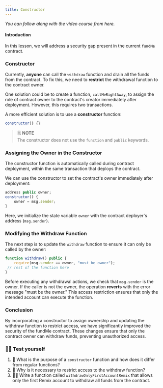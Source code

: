 ```yaml
---
title: Constructor
---
```


_You can follow along with the video course from here._

#### Introduction

In this lesson, we will address a security gap present in the current `fundMe` contract.

### Constructor

Currently, **anyone** can call the `withdraw` function and drain all the funds from the contract. To fix this, we need to **restrict** the withdrawal function to the contract owner.

One solution could be to create a function, `callMeRightAway`, to assign the role of contract owner to the contract's creator immediately after deployment. However, this requires two transactions.

A more efficient solution is to use a **constructor** function:

```js
constructor() {}
```

> 🗒️ **NOTE** <br>
> The constructor does not use the `function` and `public` keywords.

### Assigning the Owner in the Constructor

The constructor function is automatically called during contract deployment, within the same transaction that deploys the contract.

We can use the constructor to set the contract's owner immediately after deployment:

```js
address public owner;
constructor() {
    owner = msg.sender;
}
```

Here, we initialize the state variable `owner` with the contract deployer's address (`msg.sender`).

### Modifying the Withdraw Function

The next step is to update the `withdraw` function to ensure it can only be called by the owner:

```js
function withdraw() public {
    require(msg.sender == owner, "must be owner");
 // rest of the function here
}
```

Before executing any withdrawal actions, we check that `msg.sender` is the owner. If the caller is not the owner, the operation **reverts** with the error message "must be the owner." This access restriction ensures that only the intended account can execute the function.

### Conclusion

By incorporating a constructor to assign ownership and updating the withdraw function to restrict access, we have significantly improved the security of the fundMe contract. These changes ensure that only the contract owner can withdraw funds, preventing unauthorized access.

### 🧑‍💻 Test yourself

1. 📕 What is the purpose of a `constructor` function and how does it differ from regular functions?
2. 📕 Why is it necessary to restrict access to the withdraw function?
3. 🧑‍💻 Write a function called `withdrawOnlyFirstAccountRemix` that allows only the first Remix account to withdraw all funds from the contract.
